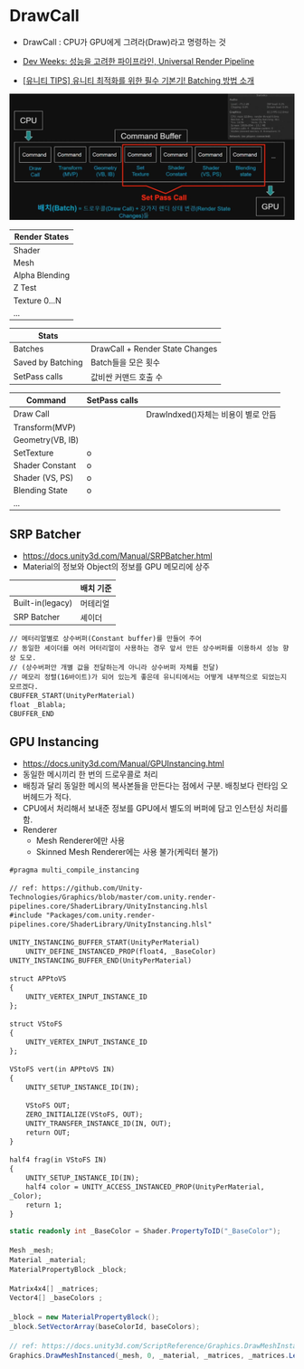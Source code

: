 # DrawCall

- DrawCall : CPU가 GPU에게 그려라(Draw)라고 명령하는 것

- [Dev Weeks: 성능을 고려한 파이프라인, Universal Render Pipeline](https://youtu.be/UsyvT36vqpU?t=1460)
- [[유니티 TIPS] 유니티 최적화를 위한 필수 기본기! Batching 방법 소개](https://youtu.be/w14yjBlfNeQ?si=m_G8ru6j69EBit3i)

![batch.jpg](../res/batch.jpg)

| Render States  |
| -------------- |
| Shader         |
| Mesh           |
| Alpha Blending |
| Z Test         |
| Texture 0...N  |
| ...            |

| Stats             |                                 |
| ----------------- | ------------------------------- |
| Batches           | DrawCall + Render State Changes |
| Saved by Batching | Batch들을 모은 횟수             |
| SetPass calls     | 값비싼 커맨드 호출 수           |

| Command          | SetPass calls |                                     |
| ---------------- | ------------- | ----------------------------------- |
| Draw Call        |               | DrawIndxed()자체는 비용이 별로 안듬 |
| Transform(MVP)   |               |                                     |
| Geometry(VB, IB) |               |                                     |
| SetTexture       | o             |                                     |
| Shader Constant  | o             |                                     |
| Shader (VS, PS)  | o             |                                     |
| Blending State   | o             |                                     |
| ...              |               |                                     |

## SRP Batcher

- <https://docs.unity3d.com/Manual/SRPBatcher.html>
- Material의 정보와 Object의 정보를 GPU 메모리에 상주

|                  | 배치 기준 |
| ---------------- | --------- |
| Built-in(legacy) | 머테리얼  |
| SRP Batcher      | 셰이더    |

``` hlsl
// 메터리얼별로 상수버퍼(Constant buffer)를 만들어 주어
// 동일한 셰이더를 여러 머터리얼이 사용하는 경우 앞서 만든 상수버퍼를 이용하셔 성능 향상 도모.
// (상수버퍼안 개별 값을 전달하는게 아니라 상수버퍼 자체를 전달)
// 메모리 정렬(16바이트)가 되어 있는게 좋은데 유니티에서는 어떻게 내부적으로 되었는지 모르겠다.
CBUFFER_START(UnityPerMaterial)
float _Blabla;
CBUFFER_END
```

## GPU Instancing

- <https://docs.unity3d.com/Manual/GPUInstancing.html>
- 동일한 메시끼리 한 번의 드로우콜로 처리
- 배칭과 달리 동일한 메시의 복사본들을 만든다는 점에서 구분. 배칭보다 런타임 오버헤드가 적다.
- CPU에서 처리해서 보내준 정보를 GPU에서 별도의 버퍼에 담고 인스턴싱 처리를 함.
- Renderer
  - Mesh Renderer에만 사용
  - Skinned Mesh Renderer에는 사용 불가(케릭터 불가)

``` hlsl
#pragma multi_compile_instancing

// ref: https://github.com/Unity-Technologies/Graphics/blob/master/com.unity.render-pipelines.core/ShaderLibrary/UnityInstancing.hlsl
#include "Packages/com.unity.render-pipelines.core/ShaderLibrary/UnityInstancing.hlsl"

UNITY_INSTANCING_BUFFER_START(UnityPerMaterial)
    UNITY_DEFINE_INSTANCED_PROP(float4, _BaseColor)
UNITY_INSTANCING_BUFFER_END(UnityPerMaterial)

struct APPtoVS
{
    UNITY_VERTEX_INPUT_INSTANCE_ID
};

struct VStoFS
{
    UNITY_VERTEX_INPUT_INSTANCE_ID 
};

VStoFS vert(in APPtoVS IN)
{
    UNITY_SETUP_INSTANCE_ID(IN);

    VStoFS OUT;
    ZERO_INITIALIZE(VStoFS, OUT);
    UNITY_TRANSFER_INSTANCE_ID(IN, OUT);
    return OUT;
}

half4 frag(in VStoFS IN)
{
    UNITY_SETUP_INSTANCE_ID(IN);
    half4 color = UNITY_ACCESS_INSTANCED_PROP(UnityPerMaterial, _Color);
    return 1;
}

```

``` cs
static readonly int _BaseColor = Shader.PropertyToID("_BaseColor");

Mesh _mesh;
Material _material;
MaterialPropertyBlock _block;

Matrix4x4[] _matrices;
Vector4[] _baseColors ;

_block = new MaterialPropertyBlock();
_block.SetVectorArray(baseColorId, baseColors);

// ref: https://docs.unity3d.com/ScriptReference/Graphics.DrawMeshInstanced.html
Graphics.DrawMeshInstanced(_mesh, 0, _material, _matrices, _matrices.Length, block);
```
